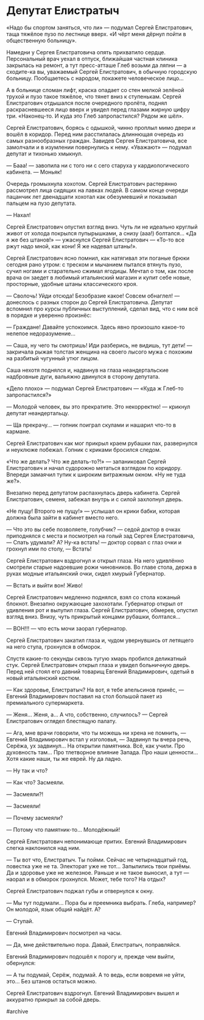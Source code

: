 # Депутат Елистратыч
«Надо бы спортом заняться, что ли» — подумал Сергей Елистратович, таща тяжёлое пузо по лестнице вверх. «И чёрт меня дёрнул пойти в общественную больницу».

Намедни у Сергея Елистратовича опять прихватило сердце. Персональный врач уехал в отпуск, ближайшая частная клиника закрылась на ремонт, а тут пресс-атташе Глеб возьми да ляпни — а сходите-ка вы, уважаемый Сергей Елистратович, в обычную городскую больницу. Пообщаетесь с народом, покажете человеческое лицо…

А в больнице сломан лифт, краска опадает со стен мелкой зелёной трухой и пузо такое тяжёлое, что тянет вниз к ступенькам. Сергей Елистратович отдышался после очередного пролёта, поднял раскрасневшееся лицо вверх и увидел перед глазами жирную цифру три. «Наконец-то. И куда это Глеб запропастился? Рядом же шёл».

Сергей Елистратович, борясь с одышкой, чинно проплыл мимо двери и вошёл в коридор. Перед ним расстилалась длиннющая очередь из самых разнообразных граждан. Завидев Сергея Елистратовича, все замолчали и в изумлении повернулись к нему. «Уважают» — подумал депутат и тихонько хмыкнул.

— Бааа! — завопила ни с того ни с сего старуха у кардиологического кабинета. — Моньяк!

Очередь громыхнула хохотом. Сергей Елистратович растерянно рассмотрел лица сидящих на лавках людей. В самом конце очереди пацанчик лет двенадцати хохотал как обезумевший и показывал пальцем на пузо депутата.

— Нахал!

Сергей Елистратович опустил взгляд вниз. Чуть ли не идеально круглый живот от холода покрылся пупырышками, а снизу (ааа!) болтался… «Да я же без штанов!» — ужаснулся Сергей Елистратович — «То-то все ржут надо мной, как кони! Я же надевал штаны!».

Сергей Елистратович ясно помнил, как натягивал эти поганые брюки сегодня рано утром: с треском и мычанием пытался втянуть пузо, сучил ногами и старательно сжимал ягодицы. Мечтал о том, как после врача он заедет в любимый итальянский магазин и купит себе новые, просторные, удобные штаны классического кроя.

— Сволочь! Уйди отсюда! Безобразие какое! Совсем обнаглел! — донеслось с разных сторон до Сергей Елистратовича. Депутат вспомнил про курсы публичных выступлений, сделал вид, что с ним всё в порядке и уверенно произнёс:

— Граждане! Давайте успокоимся. Здесь явно произошло какое-то нелепое недоразумение…

— Саша, ну чего ты смотришь! Иди разберись, не видишь, тут дети! — закричала рыжая толстая женщина на своего лысого мужа с похожим на разбитый чугунный утюг лицом.

Саша нехотя поднялся и, надвинув на глаза неандертальские надбровные дуги, вальяжно двинулся в сторону депутата.

«Дело плохо» — подумал Сергей Елистратович — «Куда ж Глеб-то запропастился?»

— Молодой человек, вы это прекратите. Это некорректно! — крикнул депутат неандертальцу.

— Ща прекрачу… — гопник поиграл скулами и нашарил что-то в кармане.

Сергей Елистратович как мог прикрыл краем рубашки пах, развернулся и неуклюже побежал. Гопник с криками бросился следом.

«Что же делать? Что же делать-то?!» — запаниковал Сергей Елистратович и начал судорожно метаться взглядом по коридору. Впереди замаячил тупик к широким витражным окном. «Ну не туда же?».

Внезапно перед депутатом распахнулась дверь кабинета. Сергей Елистратович, семеня, забежал внутрь и с силой захлопнул дверь.

«Не пущу! Второго не пущу!» — услышал он крики бабки, которая должна была зайти в кабинет вместо него.

— Что это вы себе позволяете, голубчик? — седой доктор в очках приподнялся с места и посмотрел на голый зад Сергея Елистратовича, — Спать удумали? А? Ну-ка встать! — доктор сорвал с глаз очки и грохнул ими по столу, — Встать!

Сергей Елистратович вздрогнул и открыл глаза. На него удивлённо смотрели старые надоевшие рожи чиновников. Во главе стола, держа в руках модные итальянский очки, сидел хмурый Губернатор.

— Встать и выйти вон! Живо!

Сергей Елистратович медленно поднялся, взял со стола кожаный блокнот. Внезапно окружающие захохотали. Губернатор открыл от удивления рот и вылупил глаза. Сергей Елистратович, обмерев, опустил взгляд вниз. Внизу, чуть прикрытый концами рубашки, болтался…

— ВОН!!! — что есть мочи заорал губернатор.

Сергей Елистратович закатил глаза и, чудом увернувшись от летящего на него стула, грохнулся в обморок.

Спустя какие-то секунды сквозь тугую хмарь пробился деликатный стук. Сергей Елистратович открыл глаза и увидел больничную дверь. Перед ней стоял его давний товарищ Евгений Владимирович, одетый в новый итальянский костюм.

— Как здоровье, Елистратыч? На вот, я тебе апельсинов принёс, — Евгений Владимирович поставил на стол большой пакет из премиального супермаркета.

— Женя… Женя, а… А что, собственно, случилось? — Сергей Елистратович оглядел блестящую палату.

— Ага, мне врачи говорили, что ты можешь ни хрена не помнить, — Евгений Владимирович встал у изголовья, — Задвинул ты вчера речь, Серёжа, ух задвинул… На открытии памятника. Всё, как учили. Про духовность там… Про тлетворное влияние Запада. Про наши ценности… Хотя какие наши, ты же еврей. Ну да ладно.

— Ну так и что?

— Как что? Засмеяли.

— Засмеяли?!

— Засмеяли!

— Почему засмеяли?

— Потому что памятник-то… Молодёжный!

Сергей Елистратович непонимающе притих. Евгений Владимирович слегка наклонился над ним.

— Ты вот что, Елистратыч. Ты пойми. Сейчас не четырнадцатый год, повестка уже не та. Электорат уже не тот… Запылились твои приёмы. Да и здоровье уже не железное. Раньше и не такое выносил, а тут — наорал и в обморок грохнулся. Может, тебе того? На отдых?

Сергей Елистратович поджал губы и отвернулся к окну.

— Мы тут подумали… Пора бы и преемника выбрать. Глеба, например? Он молодой, язык общий найдёт. А?

— Ступай.

Евгений Владимирович посмотрел на часы.

— Да, мне действительно пора. Давай, Елистратыч, поправляйся.

Евгений Владимирович подошёл к порогу и, прежде чем выйти, обернулся:

— А ты подумай, Серёж, подумай. А то ведь, если вовремя не уйти, это… Без штанов остаться можно.

Сергей Елистратович вздрогнул. Евгений Владимирович вышел и аккуратно прикрыл за собой дверь.

#archive